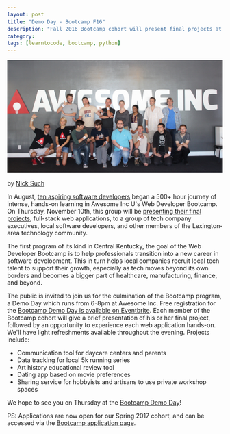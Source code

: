 ```yaml
---
layout: post
title: "Demo Day - Bootcamp F16"
description: "Fall 2016 Bootcamp cohort will present final projects at demo day on November 10th"
category: 
tags: [learntocode, bootcamp, python]
---
```


![Awesome Inc Bootcamp students](/img/blog/bootcamp-f16-students.jpg)

by [Nick Such](https://plus.google.com/+NickSuch/)

In August, [ten aspiring software developers](/blog/2016/09/29/bootcamp-update-halfway/) began a 500+ hour journey of intense, hands-on learning in Awesome Inc U's Web Developer Bootcamp. On Thursday, November 10th, this group will be [presenting their final projects](https://www.eventbrite.com/e/demo-day-web-developer-bootcamp-f16-cohort-tickets-28837502747), full-stack web applications, to a group of tech company executives, local software developers, and other members of the Lexington-area technology community.

<!--break-->

The first program of its kind in Central Kentucky, the goal of the Web Developer Bootcamp is to help professionals transition into a new career in software development. This in turn helps local companies recruit local tech talent to support their growth, especially as tech moves beyond its own borders and becomes a bigger part of healthcare, manufacturing, finance, and beyond.

The public is invited to join us for the culmination of the Bootcamp program, a Demo Day which runs from 6-8pm at Awesome Inc. Free registration for the [Bootcamp Demo Day is available on Eventbrite](https://www.eventbrite.com/e/demo-day-web-developer-bootcamp-f16-cohort-tickets-28837502747). Each member of the Bootcamp cohort will give a brief presentation of his or her final project, followed by an opportunity to experience each web application hands-on. We'll have light refreshments available throughout the evening. Projects include:

- Communication tool for daycare centers and parents
- Data tracking for local 5k running series
- Art history educational review tool
- Dating app based on movie preferences
- Sharing service for hobbyists and artisans to use private workshop spaces

We hope to see you on Thursday at the [Bootcamp Demo Day](https://www.eventbrite.com/e/demo-day-web-developer-bootcamp-f16-cohort-tickets-28837502747)!

PS: Applications are now open for our Spring 2017 cohort, and can be accessed via the [Bootcamp application page](/applications/bootcamp).